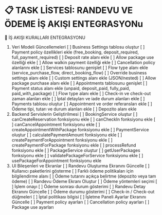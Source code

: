# 📋 TASK LİSTESİ: RANDEVU VE ÖDEME İŞ AKIŞI ENTEGRASYONu
🔄 İŞ AKIŞI KURALLARI ENTEGRASYONU
1. Veri Modeli Güncellemeleri
[ ] Business Settings tablosu oluştur
[ ] Payment policy özellikleri ekle (free_booking, deposit_required, full_payment_required)
[ ] Deposit rate alanı ekle
[ ] Allow package use özelliği ekle
[ ] Allow walkin payment özelliği ekle
[ ] Cancellation policy alanlarını ekle
[ ] Services tablosunu genişlet
[ ] Flow type alanı ekle (service_purchase_flow, direct_booking_flow)
[ ] Override business settings alanı ekle
[ ] Custom settings alanı ekle (JSON/nested)
[ ] Allow package purchase alanı ekle
[ ] Appointments tablosunu genişlet
[ ] Payment status alanı ekle (unpaid, deposit_paid, fully_paid, paid_with_package)
[ ] Flow type alanı ekle
[ ] Check-in ve check-out zaman alanları ekle
[ ] İptal detayları ve iade durum alanları ekle
[ ] Payments tablosu oluştur
[ ] Appointment ve order referansları ekle
[ ] Ödeme tipi, tutarı ve durum alanları ekle
[ ] Depozito alanı ekle
2. Backend Servislerin Geliştirilmesi
[ ] BookingService oluştur
[ ] canCreateReservation fonksiyonu ekle
[ ] canCheckIn fonksiyonu ekle
[ ] canCancelAppointment fonksiyonu ekle
[ ] createAppointmentWithPackage fonksiyonu ekle
[ ] PaymentService oluştur
[ ] calculatePaymentAmount fonksiyonu ekle
[ ] createPaymentForAppointment fonksiyonu ekle
[ ] createPaymentForPackage fonksiyonu ekle
[ ] processRefund fonksiyonu ekle
[ ] PackageService oluştur
[ ] getUserPackages fonksiyonu ekle
[ ] validatePackageForService fonksiyonu ekle
[ ] usePackageForAppointment fonksiyonu ekle
3. UI Bileşenleri ve Ekranlar
[ ] Randevu Oluşturma Ekranını Güncelle
[ ] Kullanıcı paketlerini gösterme
[ ] Farklı ödeme politikaları için bilgilendirme alanı
[ ] Ödeme tutarını açıkça belirtme (depozito veya tam ödeme)
[ ] Randevu Ödeme Ekranı Oluştur
[ ] Ödeme yöntemleri seçimi
[ ] İşlem onayı
[ ] Ödeme sonrası durum gösterimi
[ ] Randevu Detay Ekranını Güncelle
[ ] Ödeme durumu gösterimi
[ ] Check-in / Check-out düğmeleri
[ ] İptal politikası bilgisi
[ ] İşletme Paneli Ayarlar Ekranını Güncelle
[ ] Payment policy ayarları
[ ] Cancellation policy ayarları
[ ] Package use ayarları